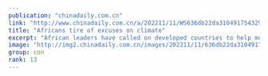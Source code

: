 ```yaml
---
publication: "chinadaily.com.cn"
link: "http://www.chinadaily.com.cn/a/202211/11/WS636db22da3104917543291f1.html"
title: "Africans tire of excuses on climate"
excerpt: "African leaders have called on developed countries to help more in the fight against climate change, noting that Africa suffers some of the worst effects even though it is responsible for just 3.8 per"
image: "http://img2.chinadaily.com.cn/images/202211/11/636db22da31049178c900909.jpeg"
group: con
rank: 13
---
```

